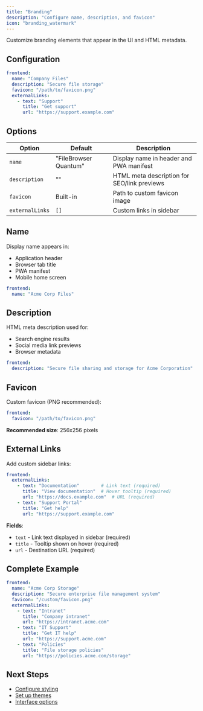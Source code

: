 ```yaml
---
title: "Branding"
description: "Configure name, description, and favicon"
icon: "branding_watermark"
---
```


Customize branding elements that appear in the UI and HTML metadata.

## Configuration

```yaml
frontend:
  name: "Company Files"
  description: "Secure file storage"
  favicon: "/path/to/favicon.png"
  externalLinks:
    - text: "Support"
      title: "Get support"
      url: "https://support.example.com"
```

## Options

| Option | Default | Description |
|--------|---------|-------------|
| `name` | "FileBrowser Quantum" | Display name in header and PWA manifest |
| `description` | "" | HTML meta description for SEO/link previews |
| `favicon` | Built-in | Path to custom favicon image |
| `externalLinks` | `[]` | Custom links in sidebar |

## Name

Display name appears in:
- Application header
- Browser tab title
- PWA manifest
- Mobile home screen

```yaml
frontend:
  name: "Acme Corp Files"
```

## Description

HTML meta description used for:
- Search engine results
- Social media link previews
- Browser metadata

```yaml
frontend:
  description: "Secure file sharing and storage for Acme Corporation"
```

## Favicon

Custom favicon (PNG recommended):

```yaml
frontend:
  favicon: "/path/to/favicon.png"
```

**Recommended size**: 256x256 pixels

## External Links

Add custom sidebar links:

```yaml
frontend:
  externalLinks:
    - text: "Documentation"        # Link text (required)
      title: "View documentation"  # Hover tooltip (required)
      url: "https://docs.example.com"  # URL (required)
    - text: "Support Portal"
      title: "Get help"
      url: "https://support.example.com"
```

**Fields**:
- `text` - Link text displayed in sidebar (required)
- `title` - Tooltip shown on hover (required)
- `url` - Destination URL (required)

## Complete Example

```yaml
frontend:
  name: "Acme Corp Storage"
  description: "Secure enterprise file management system"
  favicon: "/custom/favicon.png"
  externalLinks:
    - text: "Intranet"
      title: "Company intranet"
      url: "https://intranet.acme.com"
    - text: "IT Support"
      title: "Get IT help"
      url: "https://support.acme.com"
    - text: "Policies"
      title: "File storage policies"
      url: "https://policies.acme.com/storage"
```

## Next Steps

- [Configure styling](/docs/configuration/frontend/styling/)
- [Set up themes](/docs/configuration/frontend/themes/)
- [Interface options](/docs/configuration/frontend/interface/)

